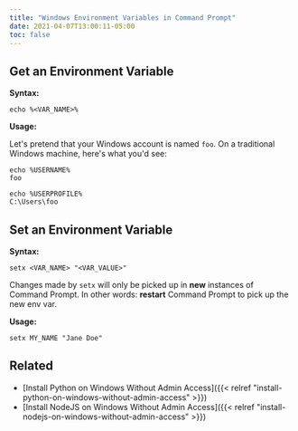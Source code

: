 ```yaml
---
title: "Windows Environment Variables in Command Prompt"
date: 2021-04-07T13:00:11-05:00
toc: false
---
```


## Get an Environment Variable

**Syntax:**

```
echo %<VAR_NAME>%
```

**Usage:**

Let's pretend that your Windows account is named `foo`. On a traditional Windows machine, here's what you'd see:

```
echo %USERNAME%
foo
```

```
echo %USERPROFILE%
C:\Users\foo
```

## Set an Environment Variable

**Syntax:**

```
setx <VAR_NAME> "<VAR_VALUE>"
```

Changes made by `setx` will only be picked up in **new** instances of Command Prompt. In other words: **restart** Command Prompt to pick up the new env var.

**Usage:**

```
setx MY_NAME "Jane Doe"
```

## Related

- [Install Python on Windows Without Admin Access]({{< relref "install-python-on-windows-without-admin-access" >}})
- [Install NodeJS on Windows Without Admin Access]({{< relref "install-nodejs-on-windows-without-admin-access" >}})
